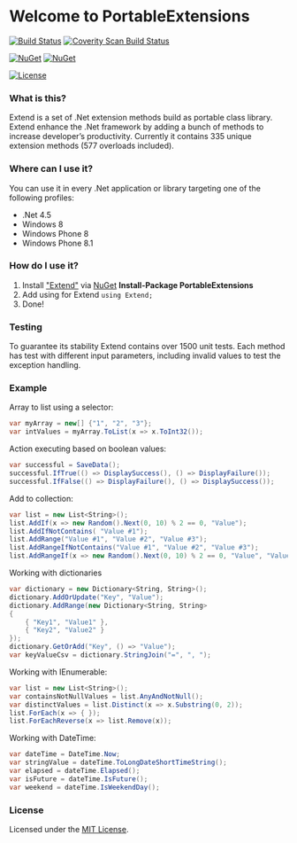 # Welcome to PortableExtensions

[![Build Status](https://ci.appveyor.com/api/projects/status/github/DaveSenn/PortableExtensions?svg=true)](https://ci.appveyor.com/project/DaveSenn/portableextensions/branch/master)
[![Coverity Scan Build Status](https://scan.coverity.com/projects/5112/badge.svg)](https://scan.coverity.com/projects/5112)

[![NuGet](https://img.shields.io/nuget/v/PortableExtensions.svg)](https://www.nuget.org/packages/PortableExtensions)
[![NuGet](https://img.shields.io/nuget/dt/PortableExtensions.svg)](https://www.nuget.org/packages/PortableExtensions)

[![License](http://img.shields.io/:license-mit-blue.svg)](https://raw.githubusercontent.com/DaveSenn/PortableExtensions/master/License.txt)

### What is this?

Extend is a set of .Net extension methods build as portable class library. 
Extend enhance the .Net framework by adding a bunch of methods to increase developer’s productivity.
Currently it contains 335 unique extension methods (577 overloads included).
### Where can I use it?
You can use it in every .Net application or library targeting one of the following profiles:
* .Net 4.5
* Windows 8
* Windows Phone 8
* Windows Phone 8.1

### How do I use it?
1. Install ["Extend"](http://www.nuget.org/packages/Extend/) via [NuGet](http://nuget.org)
__Install-Package PortableExtensions__
2. Add using for Extend ```using Extend; ```
3. Done!

### Testing
To guarantee its stability Extend contains over 1500 unit tests.
Each method has test with different input parameters, including invalid values to test the exception handling.

### Example

Array to list using a selector:
```csharp
var myArray = new[] {"1", "2", "3"};
var intValues = myArray.ToList(x => x.ToInt32());
```

Action executing based on boolean values:
```csharp
var successful = SaveData();
successful.IfTrue(() => DisplaySuccess(), () => DisplayFailure());
successful.IfFalse(() => DisplayFailure(), () => DisplaySuccess());
```

Add to collection:
```csharp
var list = new List<String>();
list.AddIf(x => new Random().Next(0, 10) % 2 == 0, "Value");
list.AddIfNotContains( "Value #1");
list.AddRange("Value #1", "Value #2", "Value #3");
list.AddRangeIfNotContains("Value #1", "Value #2", "Value #3");
list.AddRangeIf(x => new Random().Next(0, 10) % 2 == 0, "Value", "Value #2", "Value #3");
```

Working with dictionaries
```csharp
var dictionary = new Dictionary<String, String>();
dictionary.AddOrUpdate("Key", "Value");
dictionary.AddRange(new Dictionary<String, String>
{
	{ "Key1", "Value1" },
	{ "Key2", "Value2" }
});
dictionary.GetOrAdd("Key", () => "Value");
var keyValueCsv = dictionary.StringJoin("=", ", ");
```
Working with IEnumerable<T>:
```csharp
var list = new List<String>();
var containsNotNullValues = list.AnyAndNotNull();
var distinctValues = list.Distinct(x => x.Substring(0, 2));
list.ForEach(x => { });
list.ForEachReverse(x => list.Remove(x));
```
Working with DateTime:
```csharp
var dateTime = DateTime.Now;
var stringValue = dateTime.ToLongDateShortTimeString();
var elapsed = dateTime.Elapsed();
var isFuture = dateTime.IsFuture();
var weekend = dateTime.IsWeekendDay();
```

### License
Licensed under the [MIT License](https://raw.githubusercontent.com/DaveSenn/Extend/master/License.txt).
